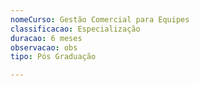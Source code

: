 ```yaml
---
nomeCurso: Gestão Comercial para Equipes
classificacao: Especialização
duracao: 6 meses
observacao: obs
tipo: Pós Graduação

---
```


